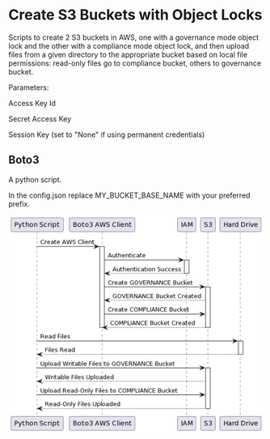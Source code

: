 # Create S3 Buckets with Object Locks

Scripts to create 2 S3 buckets in AWS, one with a governance mode object lock and the other with a compliance mode object lock, and then upload files from a given directory to the appropriate bucket based on local file permissions: read-only files go to compliance bucket, others to governance bucket.

Parameters:

Access Key Id

Secret Access Key

Session Key (set to "None" if using permanent credentials)

## Boto3

A python script.

In the config.json replace MY_BUCKET_BASE_NAME with your preferred prefix.

![Boto3](boto3/doc/sequence.png)

